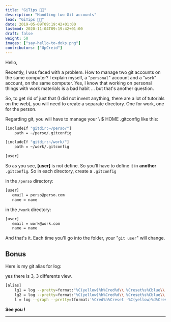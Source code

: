 ```yaml
---
title: "GiTips 👨‍💻"
description: "Handling two Git accounts"
lead: "GiTips 👨‍💻"
date: 2019-05-09T09:19:42+01:00
lastmod: 2020-11-04T09:19:42+01:00
draft: false
weight: 50
images: ["say-hello-to-doks.png"]
contributors: ["UpCreid"]
---
```


Hello,

Recently, I was faced with a problem.
How to manage two git accounts on the same computer?
I explain myself, a "`personal`" account and a "`work`" account, on the same computer.
Yes, I know that working on personal things with work materials is a bad habit ... but that's another question.

So, to get rid of just that (I did not invent anything, there are a lot of tutorials on the web), you will need to create a separate directory.
One for work, one for the person.

Regarding git, you will have to manage your \ $ HOME .gitconfig like this:

```bash
[includeIf "gitdir:~/perso/"]
    path = ~/perso/.gitconfig

[includeIf "gitdir:~/work/"]
    path = ~/work/.gitconfig

[user]
```

So as you see, **[user]** is not define. So you'll have to define it in **another** `.gitconfig`.
So in each directory, create a `.gitconfig`

in the `/perso` directory:

``` bash
[user]
   email = perso@perso.com
   name = name
```

in the `/work` directory:

``` bash
[user]
   email = work@work.com
   name = name
```

And that's it. Each time you'll go into the folder, your "`git user`" will change.

## Bonus

Here is my git alias for log:

yes there is 3, 3 differents view.

``` bash
[alias]
    lg1 = log --pretty=format:"%C(yellow)%h%Cred%d\\ %Creset%s%Cblue\\ [%cn]" --decorate
    lg2 = log --pretty=format:"%C(yellow)%h%Cred%d\\ %Creset%s%Cblue\\ [%cn]" --decorate --numstat
    l = log --graph --pretty=tformat:'%Cred%h%Creset -%C(yellow)%d%Creset %s %Cgreen(%an %cr)%Creset' --abbrev-commit --date=relative
```

**See you !**
___
